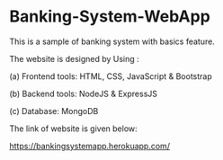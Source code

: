 # Banking-System-WebApp

This is a sample of banking system with basics feature.

The website is designed by Using :

(a) Frontend tools: HTML, CSS, JavaScript & Bootstrap

(b) Backend tools: NodeJS & ExpressJS 

(c) Database: MongoDB

The link of website is given below:

https://bankingsystemapp.herokuapp.com/